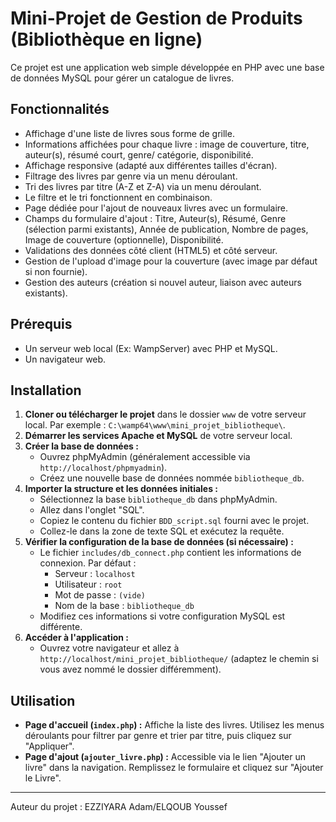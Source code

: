 # Mini-Projet de Gestion de Produits (Bibliothèque en ligne)

Ce projet est une application web simple développée en PHP avec une base de données MySQL pour gérer un catalogue de livres.

## Fonctionnalités

*   Affichage d'une liste de livres sous forme de grille.
*   Informations affichées pour chaque livre : image de couverture, titre, auteur(s), résumé court, genre/          catégorie, disponibilité.
*   Affichage responsive (adapté aux différentes tailles d'écran).
*   Filtrage des livres par genre via un menu déroulant.
*   Tri des livres par titre (A-Z et Z-A) via un menu déroulant.
*   Le filtre et le tri fonctionnent en combinaison.
*   Page dédiée pour l'ajout de nouveaux livres avec un formulaire.
*   Champs du formulaire d'ajout : Titre, Auteur(s), Résumé, Genre (sélection parmi existants), Année de publication, Nombre de pages, Image de couverture (optionnelle), Disponibilité.
*   Validations des données côté client (HTML5) et côté serveur.
*   Gestion de l'upload d'image pour la couverture (avec image par défaut si non fournie).
*   Gestion des auteurs (création si nouvel auteur, liaison avec auteurs existants).

## Prérequis

*   Un serveur web local (Ex: WampServer) avec PHP et MySQL.
*   Un navigateur web.

## Installation

1.  **Cloner ou télécharger le projet** dans le dossier `www` de votre serveur local. Par exemple : `C:\wamp64\www\mini_projet_bibliotheque\`.
2.  **Démarrer les services Apache et MySQL** de votre serveur local.
3.  **Créer la base de données :**
    *   Ouvrez phpMyAdmin (généralement accessible via `http://localhost/phpmyadmin`).
    *   Créez une nouvelle base de données nommée `bibliotheque_db`.
4.  **Importer la structure et les données initiales :**
    *   Sélectionnez la base `bibliotheque_db` dans phpMyAdmin.
    *   Allez dans l'onglet "SQL".
    *   Copiez le contenu du fichier `BDD_script.sql` fourni avec le projet.
    *   Collez-le dans la zone de texte SQL et exécutez la requête.
5.  **Vérifier la configuration de la base de données (si nécessaire) :**
    *   Le fichier `includes/db_connect.php` contient les informations de connexion. Par défaut :
        *   Serveur : `localhost`
        *   Utilisateur : `root`
        *   Mot de passe : `(vide)`
        *   Nom de la base : `bibliotheque_db`
    *   Modifiez ces informations si votre configuration MySQL est différente.
6.  **Accéder à l'application :**
    *   Ouvrez votre navigateur et allez à `http://localhost/mini_projet_bibliotheque/` (adaptez le chemin si vous avez nommé le dossier différemment).

## Utilisation

*   **Page d'accueil (`index.php`) :** Affiche la liste des livres. Utilisez les menus déroulants pour filtrer par genre et trier par titre, puis cliquez sur "Appliquer".
*   **Page d'ajout (`ajouter_livre.php`) :** Accessible via le lien "Ajouter un livre" dans la navigation. Remplissez le formulaire et cliquez sur "Ajouter le Livre".

---
Auteur du projet : EZZIYARA Adam/ELQOUB Youssef
